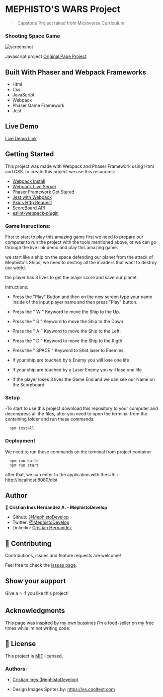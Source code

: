 # MEPHISTO'S WARS Project

> Capstone Project taked from Microverse Curriculum.

### Shooting Space Game

![screenshot](spaceships.gif)

Javascript project [Original Page Project](https://www.notion.so/Shooter-game-203e819041c7486bb36f9e65faecba27)

## Built With Phaser and Webpack Frameworks

- Html
- Css
- JavaScript
- Webpack
- Phaser Game Framework
- Jest

## Live Demo

[Live Demo Link](https://mephistodevelop.github.io/phaser_shooting_game/)

## Getting Started

This project was made with Webpack and Phaser Framework using Html and CSS.
to create this project we use this resources:

- [Webpack Install](https://webpack.js.org/guides/installation/)
- [Webpack Live Server](https://webpack.js.org/configuration/dev-server/)
- [Phaser Framework Get Stared](https://phaser.io/phaser3/gettingstarted)
- [Jest with Webpack](https://jestjs.io/docs/en/webpack)
- [Axios Http Request](https://github.com/axios/axios)
- [ScoreBoard API](https://us-central1-js-capstone-backend.cloudfunctions.net/api/games/WNZPvrWyhiH0BNFD0WAo/scores/)
- [eslint-webpack-plugin](https://github.com/webpack-contrib/eslint-webpack-plugin/)

### Game Insructions:

First to start to play this amazing game first we need to prepare our computer to run the project with the tools mentioned above, or we can go through the live link demo and play this amazing game.

we start like a ship on the space defending our planet from the attack of Mephisto's Ships, we need to destroy all the invaders that want to destroy our world.

the player has 3 lives to get the major score and save our planet.

Intructions:

- Press the "Play" Button and then on the new screen type your name inside of the input player name and then press "Play" button.

- Press the " W " Keyword to move the Ship to the Up.
- Press the " S " Keyword to move the Ship to the Down.
- Press the " A " Keyword to move the Ship to the Left.
- Press the " D " Keyword to move the Ship to the Rigth.
- Press the " SPACE " Keyword to Shot laser to Enemies.

- If your ship are touched by a Enemy you will lose one life
- If your ship are touched by a Laser Enemy you will lose one life

- If the player loses 3 lives the Game End and we can see our Name on the Scoreboard

### Setup

-To start to use this project download this repository to your computer and decompress all the files, after you need to open the terminal from the containing folder and run these commands:

```
  npm install

```

### Deployment

We need to run these commands on the terminal from project container

```
  npm run build
  npm run start
```

after that, we can enter to the application with the URL: http://localhost:8080/dist

## Author

👤 **Cristian Ines Hernandez A. - MephistoDevelop**

- Github: [@MephistoDevelop](https://github.com/MephistoDevelop)
- Twitter: [@MephistoDevelop](https://twitter.com/MephistoDevelop)
- Linkedin: [Cristian Hernandez](https://www.linkedin.com/in/cristian-hernandez1992/)

## 🤝 Contributing

Contributions, issues and feature requests are welcome!

Feel free to check the [issues page](issues/).

## Show your support

Give a ⭐️ if you like this project!

## Acknowledgments

This page was inspired by my own bussines i'm a food-seller on my free times while im not writing code.

## 📝 License

This project is [MIT](lic.url) licensed.

### Authors:

- [Cristian Ines (MephistoDevelop)](https://github.com/MephistoDevelop)

- Design Images Sprites by: https://es.cooltext.com
